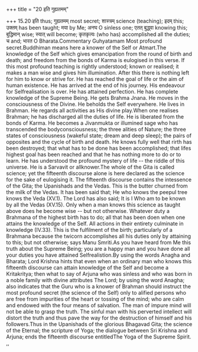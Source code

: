 +++
title = "20 इति गुह्यतमम्"

+++
15.20 इति thus; गुह्यतमम् most secret; शास्त्रम् science (teaching);
इदम् this; उक्तम् has been taught; मया by Me; अनघ O sinless one; एतत्
बुद्ध्वा knowing this; बुद्धिमान् wise; स्यात् will become; कृतकृत्यः
(who has) accomplished all the duties; च and; भारत O Bharata.Commentary
Guhyatamam Most profound secret.Buddhiman means here a knower of the
Self or Atmart.The knowledge of the Self which gives emancipation from
the round of birth and death; and freedom from the bonds of Karma is
eulogised in this verse. If this most profound teaching is rightly
understood; known or realised; it makes a man wise and gives him
illumination. After this there is nothing left for him to know or strive
for. He has reached the goal of life or the aim of human existence. He
has arrived at the end of his journey. His endeavour for Selfrealisation
is over. He has attained perfection. He has complete knowledge of the
Supreme Being. He gets Brahma Jnana. He moves in the consciousness of
the Divine. He beholds the Self everywhere. He lives in Brahman. He
regards all activities as His divine play.When one realises Brahman; he
has discharged all the duties of life. He is liberated from the bonds of
Karma. He becomes a Jivanmukta or illumined sage who has transcended the
bodyconsciousness; the three alities of Nature; the three states of
consciousness (wakeful state; dream and deep sleep); the pairs of
opposites and the cycle of birth and death. He knows fully well that
rirth has been destroyed; that what has to be done has been
accomplished; that lifes highest goal has been reached and that he has
nothing more to do or to learn. He has understood the profound mystery
of life -- the riddle of this universe. He is a Sarvavit or
allknower.The whole of the Gita is called science; yet the fifteenth
discourse alone is here declared as the science for the sake of
eulogising it. The fifteenth discourse contains the intessence of the
Gita; the Upanishads and the Vedas. This is the butter churned from the
milk of the Vedas. It has been said that; He who knows the peepul tree
knows the Veda (XV.1). The Lord has also said; It is I Who am to be
known by all the Vedas (XV.15). Only when a man knows this science as
taught above does he become wise -- but not otherwise. Whatever duty a
Brahmana of the highest birth has to do; all that has been doen when one
attains the knowledge of the Self. All actions in their entirety
culminate in knowledge (IV.33). This is the fulfilment of the birth;
particularly of a Brahmana because the twicorn accomplishes all his
duties only by attaining to this; but not otherwise; says Manu Smriti.As
you have heard from Me this truth about the Supreme Being; you are a
happy man and you have done all your duties you have attained
Selfrealistion.By using the words Anagha and Bharata; Lord Krishna hints
that even when an ordinary man who knows this fifteenth discourse can
attain knowledge of the Self and become a Kritakritya; then what to say
of Arjuna who was sinless and who was born in a noble family with divine
attributes The Lord; by using the word Anagha; also indicates that the
Guru who is a knower of Brahman should instruct the most profound secret
(the science of the Self) only to alified persons who are free from
impurities of the heart or tossing of the mind; who are calm and endowed
with the four means of salvation. The man of impure mind will not be
able to grasp the truth. The sinful man with his perverted intellect
will distort the truth and thus pave the way for the destruction of
himself and his followers.Thus in the Upanishads of the glorious
Bhagavad Gita; the science of the Eternal; the scripture of Yoga; the
dialogue between Sri Krishna and Arjuna; ends the fifteenth discourse
entitledThe Yoga of the Supreme Spirit. ,,
